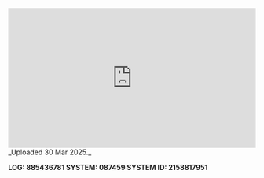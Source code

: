 
<iframe 
  src="https://drive.google.com/file/d/1fbvu05ojGUsvNuAzhXDiNIy0fdpIJJb7/preview"  
  style="width:100%; aspect-ratio:16/9; border:0;"
  allowfullscreen>
</iframe>
_Uploaded 30 Mar 2025._

**LOG: 885436781
SYSTEM: 087459
SYSTEM ID: 2158817951**
